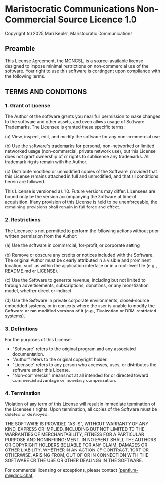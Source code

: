 # Maristocratic Communications Non-Commercial Source Licence 1.0

Copyright (c) 2025 Mari Kepler, Maristocratic Communications

## Preamble

This License Agreement, the MCNCSL, is a source-available license designed to impose minimal restrictions on non-commercial use of the software. Your right to use this software is contingent upon compliance with the following terms.

## TERMS AND CONDITIONS

### 1. Grant of License

The Author of the software grants you near full permission to make changes to the software and other assets, and even allows usage of Software Trademarks. The Licensee is granted these specific terms:

(a) View, inspect, edit, and modify the software for any non-commercial use

(b) Use the software's trademarks for personal, non-networked or limited networked usage (non-commercial, private network use), but this License does not grant ownership of or rights to sublicense any trademarks. All trademark rights remain with the Author.

(c) Distribute modified or unmodified copies of the Software, provided that this License remains attached in full and unmodified, and that all conditions herein are followed.

This License is versioned as 1.0. Future versions may differ. Licensees are bound only by the version accompanying the Software at time of acquisition. If any provision of this License is held to be unenforceable, the remaining provisions shall remain in full force and effect.

### 2. Restrictions

The Licensee is not permitted to perform the following actions without prior written permission from the Author:

(a) Use the software in commercial, for-profit, or corporate setting

(b) Remove or obscure any credits or notices included with the Software. The original Author must be clearly attributed in a visible and prominent location, such as within the application interface or in a root-level file (e.g., README.md or LICENSE).

(c) Use the Software to generate revenue, including but not limited to through advertisements, subscriptions, donations, or any monetization model, whether direct or indirect.

(d) Use the Software in private corporate environments, closed-source embedded systems, or in contexts where the user is unable to modify the Software or run modified versions of it (e.g., Tivoization or DRM-restricted systems).

### 3. Definitions

For the purposes of this License:
* "Software" refers to the original program and any associated documentation.
* "Author" refers to the original copyright holder.
* "Licensee" refers to any person who accesses, uses, or distributes the software under this License.
* "Non-commercial" means not at all intended for or directed toward commercial advantage or monetary compensation.

### 4. Termination

Violation of any term of this License will result in immediate termination of the Licensee's rights. Upon termination, all copies of the Software must be deleted or destroyed.

THE SOFTWARE IS PROVIDED "AS IS", WITHOUT WARRANTY OF ANY KIND, EXPRESS OR IMPLIED, INCLUDING BUT NOT LIMITED TO THE WARRANTIES OF MERCHANTABILITY, FITNESS FOR A PARTICULAR PURPOSE AND NONINFRINGEMENT. IN NO EVENT SHALL THE AUTHORS OR COPYRIGHT HOLDERS BE LIABLE FOR ANY CLAIM, DAMAGES OR OTHER LIABILITY, WHETHER IN AN ACTION OF CONTRACT, TORT OR OTHERWISE, ARISING FROM, OUT OF OR IN CONNECTION WITH THE SOFTWARE OR THE USE OR OTHER DEALINGS IN THE SOFTWARE.

For commercial licensing or exceptions, please contact [pentium-m@dmc.chat].
